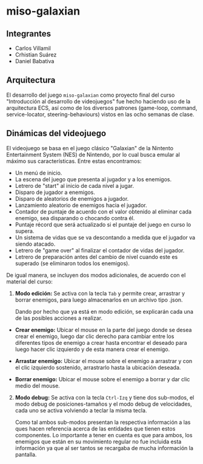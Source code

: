 # miso-galaxian
## Integrantes
- Carlos Villamil
- Crhistian Suárez
- Daniel Babativa

## Arquitectura
El desarrollo del juego `miso-galaxian` como proyecto final del curso "Introducción al desarrollo de videojuegos" fue hecho haciendo uso de la arquitectura ECS, así como de los diversos patrones (game-loop, command, service-locator, steering-behaviours) vistos en las ocho semanas de clase.

## Dinámicas del videojuego
El videojuego se basa en el juego clásico "Galaxian" de la Nintento Entertainment System (NES) de Nintendo, por lo cual busca emular al máximo sus características. Entre estas encontramos:

- Un menú de inicio.
- La escena del juego que presenta al jugador y a los enemigos.
- Letrero de "start" al inicio de cada nivel a jugar.
- Disparo de jugador a enemigos.
- Disparo de aleatorios de enemigos a jugador.
- Lanzamiento aleatorio de enemigos hacia el jugador.
- Contador de puntaje de acuerdo con el valor obtenido al eliminar cada enemigo, sea disparando o chocando contra él.
- Puntaje récord que será actualizado si el puntaje del juego en curso lo supera.
- Un sistema de vidas que se va descontando a medida que el jugador va siendo atacado.
- Letrero de "game over" al finalizar el contador de vidas del jugador.
- Letrero de preparación antes del cambio de nivel cuando este es superado (se eliminaron todos los enemigos).

De igual manera, se incluyen dos modos adicionales, de acuerdo con el material del curso:

1. **Modo edición:** Se activa con la tecla `Tab` y permite crear, arrastrar y borrar enemigos, para luego almacenarlos en un archivo tipo .json.

    Dando por hecho que ya está en modo edición, se explicarán cada una de las posibles acciones a realizar.

- **Crear enemigo:** Ubicar el mouse en la parte del juego donde se desea crear el enemigo, luego dar clic derecho para cambiar entre los diferentes tipos de enemigo a crear hasta encontrar el deseado para luego hacer clic izquierdo y de esta manera crear el enemigo.

- **Arrastar enemigo:** Ubicar el mouse sobre el enemigo a arrastrar y con el clic izquierdo sostenido, arrastrarlo hasta la ubicación deseada.

- **Borrar enemigo:** Ubicar el mouse sobre el enemigo a borrar y dar clic medio del mouse.

2. **Modo debug:** Se activa con la tecla `Ctrl-Izq` y tiene dos sub-modos, el modo debug de posiciones-tamaños y el modo debug de velocidades, cada uno se activa volviendo a teclar la misma tecla.

    Como tal ambos sub-modos presentan la respectiva información a las ques hacen referencia acerca de las entidades que tienen estos componentes. Lo importante a tener en cuenta es que para ambos, los enemigos que están en su movimiento regular no fue incluida esta información ya que al ser tantos se recargaba de mucha información la pantalla.